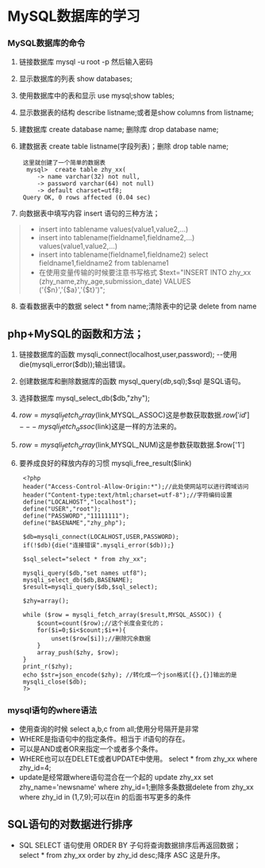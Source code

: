 # MySQL数据库的学习

### MySQL数据库的命令
1. 链接数据库 mysql -u root -p 然后输入密码
2. 显示数据库的列表 show databases;
3. 使用数据库中的表和显示 use mysql;show tables;
4. 显示数据表的结构 describe listname;或者是show columns from listname;
5. 建数据库 create database name; 删除库 drop database name;
6. 建数据表 create table listname(字段列表)；删除 drop table name;

		这里就创建了一个简单的数据表
		 mysql>  create table zhy_xx(
		    -> name varchar(32) not null,
		    -> password varchar(64) not null)
		    -> default charset=utf8;
		Query OK, 0 rows affected (0.04 sec)

7. 向数据表中填写内容  insert 语句的三种方法；
> -  insert into tablename values(value1,value2,...)
> -  insert into tablename(fieldname1,fieldname2,...) values(value1,value2,...)
> - insert into tablename(fieldname1,fieldname2) select fieldname1,fieldname2 from tablename1 
> - 在使用变量传输的时候要注意书写格式
 $text="INSERT INTO zhy_xx (zhy_name,zhy_age,submission_date) VALUES ('{$n}','{$a}','{$t}')";

8. 查看数据表中的数据 select * from name;清除表中的记录 delete from name


## php+MySQL的函数和方法；

1. 链接数据库的函数 mysqli_connect(localhost,user,password); --使用die(mysqli_error($db));输出错误。
2. 创建数据库和删除数据库的函数 mysql_query($db,$sql);$sql 是SQL语句。
3. 选择数据库 mysql_select_db($db,"zhy");
4. $row=mysqli_fetch_array ($link,MYSQL_ASSOC)这是参数获取数据.$row['id']---mysqli_fetch_assoc($link)这是一样的方法来的。
5. $row=mysqli_fetch_array ($link,MYSQL_NUM)这是参数获取数据.$row['1']
6. 要养成良好的释放内存的习惯 mysqli_free_result($link)


		<?php
		header("Access-Control-Allow-Origin:*");//此处使网站可以进行跨域访问
		header("Content-type:text/html;charset=utf-8");//字符编码设置 
		define("LOCALHOST","localhost");
		define("USER","root");
		define("PASSWORD","11111111");
		define("BASENAME","zhy_php");
		
		$db=mysqli_connect(LOCALHOST,USER,PASSWORD);
		if(!$db){die("连接错误".mysqli_error($db));}
		
		$sql_select="select * from zhy_xx";
		
		mysqli_query($db,"set names utf8");
		mysqli_select_db($db,BASENAME);
		$result=mysqli_query($db,$sql_select);
		
		$zhy=array();
		
		while ($row = mysqli_fetch_array($result,MYSQL_ASSOC)) {
			$count=count($row);//这个长度会变化的；
			for($i=0;$i<$count;$i++){
				unset($row[$i]);//删除冗余数据  
			}
			array_push($zhy, $row);
		}
		print_r($zhy);
		echo $str=json_encode($zhy); //转化成一个json格式[{},{}]输出的是
		mysqli_close($db);
		?>

### mysql语句的where语法
	
- 使用查询的时候 select a,b,c from all;使用分号隔开是非常
- WHERE是指语句中的指定条件。相当于 if语句的存在。
- 可以是AND或者OR来指定一个或者多个条件。
- WHERE也可以在DELETE或者UPDATE中使用。 select * from zhy_xx where zhy_id=4;
- update是经常跟where语句混合在一个起的 update zhy_xx set zhy_name='newsname' where zhy_id=1;删除多条数据delete from zhy_xx where zhy_id in (1,7,9);可以在in 的后面书写更多的条件

## SQL语句的对数据进行排序

-  SQL SELECT 语句使用 ORDER BY 子句将查询数据排序后再返回数据；select * from zhy_xx order by zhy_id desc;降序 ASC 这是升序。